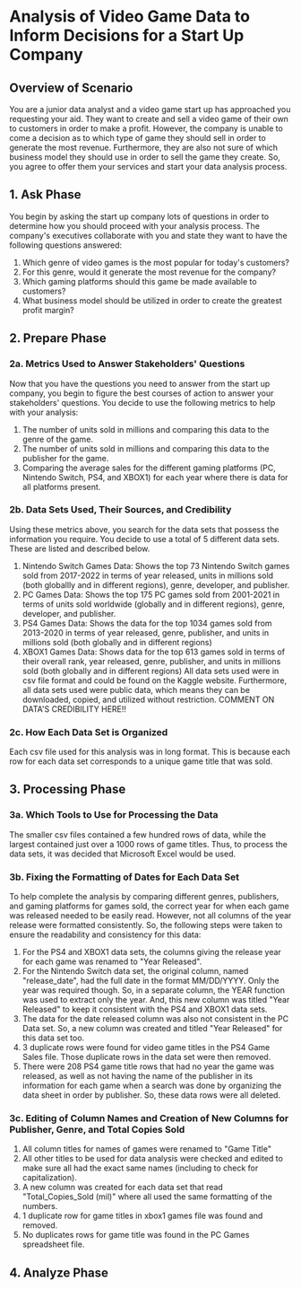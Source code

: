 # Analysis of Video Game Data to Inform Decisions for a Start Up Company
## Overview of Scenario
You are a junior data analyst and a video game start up has approached you requesting your aid. They want to create and sell a video game of their own to customers in order to make a profit. However, the company is unable to come a decision as to which type of game they should sell in order to generate the most revenue. Furthermore, they are also not sure of which business model they should use in order to sell the game they create. So, you agree to offer them your services and start your data analysis process.
## 1. Ask Phase
You begin by asking the start up company lots of questions in order to determine how you should proceed with your analysis process. The company's executives collaborate with you and state they want to have the following questions answered:
1.	Which genre of video games is the most popular for today's customers?
2.	For this genre, would it generate the most revenue for the company?
3.	Which gaming platforms should this game be made available to customers?
4.	What business model should be utilized in order to create the greatest profit margin?
## 2. Prepare Phase
### 2a. Metrics Used to Answer Stakeholders' Questions
Now that you have the questions you need to answer from the start up company, you begin to figure the best courses of action to answer your stakeholders' questions. You decide to use the following metrics to help with your analysis:
1.	The number of units sold in millions and comparing this data to the genre of the game.
2.	The number of units sold in millions and comparing this data to the publisher for the game.
3.	Comparing the average sales for the different gaming platforms (PC, Nintendo Switch, PS4, and XBOX1) for each year where there is data for all platforms present.
### 2b. Data Sets Used, Their Sources, and Credibility
Using these metrics above, you search for the data sets that possess the information you require. You decide to use a total of 5 different data sets. These are listed and described below.
1.	Nintendo Switch Games Data: Shows the top 73 Nintendo Switch games sold from 2017-2022 in terms of year released, units in millions sold (both globallly and in different regions), genre, developer, and publisher.
2.	PC Games Data: Shows the top 175 PC games sold from 2001-2021 in terms of units sold worldwide (globally and in different regions), genre, developer, and publisher.
3.	PS4 Games Data: Shows the data for the top 1034 games sold from 2013-2020 in terms of year released, genre, publisher, and units in millions sold (both globally and in different regions)
4.	XBOX1 Games Data: Shows data for the top 613 games sold in terms of their overall rank, year released, genre, publisher, and units in millions sold (both globally and in different regions)
All data sets used were in csv file format and could be found on the Kaggle website. Furthermore, all data sets used were public data, which means they can be downloaded, copied, and utilized without restriction.
COMMENT ON DATA'S CREDIBILITY HERE!!
### 2c. How Each Data Set is Organized
Each csv file used for this analysis was in long format. This is because each row for each data set corresponds to a unique game title that was sold.
## 3. Processing Phase
### 3a. Which Tools to Use for Processing the Data
The smaller csv files contained a few hundred rows of data, while the largest contained just over a 1000 rows of game titles. Thus, to process the data sets, it was decided that Microsoft Excel would be used.
### 3b. Fixing the Formatting of Dates for Each Data Set
To help complete the analysis by comparing different genres, publishers, and gaming platforms for games sold, the correct year for when each game was released needed to be easily read. However, not all columns of the year release were formatted consistently. So, the following steps were taken to ensure the readability and consistency for this data:
1.	For the PS4 and XBOX1 data sets, the columns giving the release year for each game was renamed to "Year Released".
2.	For the Nintendo Switch data set, the original column, named "release_date", had the full date in the format MM/DD/YYYY. Only the year was required though. So, in a separate column, the YEAR function was used to extract only the year. And, this new column was titled "Year Released" to keep it consistent with the PS4 and XBOX1 data sets.
3.	The data for the date released column was also not consistent in the PC Data set. So, a new column was created and titled "Year Released" for this data set too.
4.	3 duplicate rows were found for video game titles in the PS4 Game Sales file. Those duplicate rows in the data set were then removed.
5.	There were 208 PS4 game title rows that had no year the game was released, as well as not having the name of the publisher in its information for each game when a search was done by organizing the data sheet in order by publisher. So, these data rows were all deleted. 
### 3c. Editing of Column Names and Creation of New Columns for Publisher, Genre, and Total Copies Sold
1.	All column titles for names of games were renamed to "Game Title"
2.	All other titles to be used for data analysis were checked and edited to make sure all had the exact same names (including to check for capitalization).
3.	A new column was created for each data set that read "Total_Copies_Sold (mil)" where all used the same formatting of the numbers.
4.	1 duplicate row for game titles in xbox1 games file was found and removed.
5.	No duplicates rows for game title was found in the PC Games spreadsheet file.
## 4. Analyze Phase

